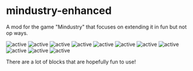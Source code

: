 # mindustry-enhanced
A mod for the game "Mindustry" that focuses on extending it in fun but not op ways.


<img src="https://img.shields.io/badge/active-true%20-true.svg" alt="active"> <img src="https://img.shields.io/badge/devs-1%20-1.svg" alt="active"> <img src="https://img.shields.io/badge/game-mindustry%20-mindustry.svg" alt="active"> <img src="https://img.shields.io/badge/branches-1%20-1.svg" alt="active"> <img src="https://img.shields.io/badge/category-mod%20-mod.svg" alt="active"> <img src="https://img.shields.io/badge/currently working-true%20-true.svg" alt="active"> <img src="https://img.shields.io/badge/minGameVer-121%20-121-green.svg" alt=""><img src="https://img.shields.io/badge/helpers-1%20-1.svg" alt="active"> <img src="https://img.shields.io/badge/discord-Catana,8735-%20Catana,8735.svg" alt="active"> <img src="https://img.shields.io/badge/language-json,java%20-json,java.svg" alt="active"> <img src="https://img.shields.io/badge/languages-english,german%20-english,german.svg" alt="active"> <img src="https://img.shields.io/badge/language,mod- english%20-english.svg" alt="active">


There are a lot of blocks that are hopefully fun to use!
